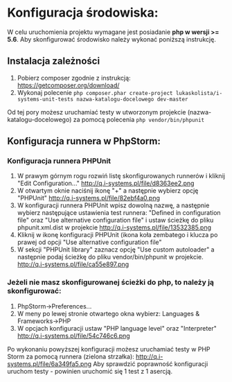 # Konfiguracja środowiska:
W celu uruchomienia projektu wymagane jest posiadanie **php w wersji >= 5.6**. Aby skonfigurować środowisko należy wykonać poniższą instrukcję.

## Instalacja zależności
1. Pobierz composer zgodnie z instrukcją: https://getcomposer.org/download/
2. Wykonaj polecenie `php composer.phar create-project lukaskolista/i-systems-unit-tests nazwa-katalogu-docelowego dev-master`

Od tej pory możesz uruchamiać testy w utworzonym projekcie (nazwa-katalogu-docelowego) za pomocą polecenia `php vendor/bin/phpunit`

## Konfiguracja runnera w PhpStorm:

### Konfiguracja runnera PHPUnit
1. W prawym górnym rogu rozwiń listę skonfigurowanych runnerów i kliknij "Edit Configuration..." http://q.i-systems.pl/file/d8363ee2.png
2. W otwartym oknie naciśnij ikonę "+" a następnie wybierz opcję "PHPUnit" http://q.i-systems.pl/file/82ebf4a0.png
3. W konfiguracji runnera PHPUnit wpisz dowolną nazwę, a następnie wybierz następujące ustawienia test runnera: "Defined in configuration file" oraz "Use alternative configuration file" i ustaw ścieżkę do pliku phpunit.xml.dist w projekcie http://q.i-systems.pl/file/13532385.png
4. Kliknij w ikonę konfiguracji PHPUnit (ikona koła zembatego i klucza po prawej od opcji "Use alternative configuration file"
5. W sekcji "PHPUnit library" zaznacz opcję "Use custom autoloader" a następnie podaj ścieżkę do pliku vendor/bin/phpunit w projekcie. http://q.i-systems.pl/file/ca55e897.png

### Jeżeli nie masz skonfigurowanej ścieżki do php, to należy ją skonfigurować:
1. PhpStorm->Preferences...
2. W meny po lewej stronie otwartego okna wybierz: Languages & Frameworks->PHP
3. W opcjach konfiguracji ustaw "PHP language level" oraz "Interpreter" http://q.i-systems.pl/file/54c746c6.png

Po wykonaniu powyższej konfiguracji możesz uruchamiać testy w PHP Storm za pomocą runnera (zielona strzałka): http://q.i-systems.pl/file/6a349fa5.png
Aby sprawdzić poprawność konfiguracji uruchom testy - powinien uruchomić się 1 test z 1 asercją.